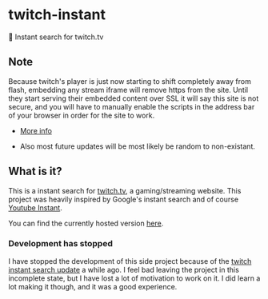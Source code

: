 # twitch-instant
:egg: Instant search for twitch.tv

## **Note**

Because twitch's player is just now starting to shift completely away from flash, embedding any stream iframe will remove https from the site. Until they start serving their embedded content over SSL it will say this site is not secure, and you will have to manually enable the scripts in the address bar of your browser in order for the site to work.

- [More info](https://discuss.dev.twitch.tv/t/embedding-the-twitch-player-in-https-site/4216)

- Also most future updates will be most likely be random to non-existant.

## What is it?

This is a instant search for [twitch.tv](https://www.twitch.tv/), a gaming/streaming website.
This project was heavily inspired by Google's instant search and of course [Youtube Instant](http://ytinstant.com/).

You can find the currently hosted version [here](https://brandonmanke.github.io/twitch-instant).

### Development has stopped

I have stopped the development of this side project because of the [twitch instant search update](https://blog.twitch.tv/find-what-you-want-faster-with-updated-search-b33121645ad6#.uq526flfa) a while ago. I feel bad leaving the project in this incomplete state, but I have lost a lot of motivation to work on it. I did learn a lot making it though, and it was a good experience.
